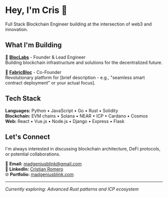 # Hey, I'm Cris 👋

Full Stack Blockchain Engineer building at the intersection of web3 and innovation.

## What I'm Building

🏢 **[BlocLabs](https://bloclabs.com)** - Founder & Lead Engineer  
Building blockchain infrastructure and solutions for the decentralized future.

🔧 **[FabricBloc](https://fabricbloc.com)** - Co-Founder  
Revolutionary platform for [brief description - e.g., "seamless smart contract deployment" or your actual focus].

## Tech Stack

**Languages:** Python • JavaScript • Go • Rust • Solidity  
**Blockchain:** EVM chains • Solana • NEAR • ICP • Cardano • Cosmos  
**Web:** React • Vue.js • Node.js • Django • Express • Flask  

## Let's Connect

I'm always interested in discussing blockchain architecture, DeFi protocols, or potential collaborations.

📧 **Email:** madgeniusblink@gmail.com  
💼 **LinkedIn:** [Cristian Romero](https://www.linkedin.com/in/cristian-romero-8aa389a6)  
🌐 **Portfolio:** [madgeniusblink.com](http://madgeniusblink.com)  

---
*Currently exploring: Advanced Rust patterns and ICP ecosystem*
